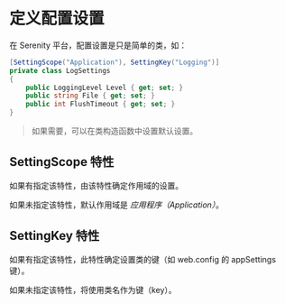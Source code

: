 # 定义配置设置

在 Serenity 平台，配置设置是只是简单的类，如：

```cs
[SettingScope("Application"), SettingKey("Logging")]
private class LogSettings
{
    public LoggingLevel Level { get; set; }
    public string File { get; set; }
    public int FlushTimeout { get; set; }
}
```

> 如果需要，可以在类构造函数中设置默认设置。

## SettingScope 特性

如果有指定该特性，由该特性确定作用域的设置。

如果未指定该特性，默认作用域是 *应用程序（Application）*。

## SettingKey 特性

如果有指定该特性，此特性确定设置类的键（如 web.config 的 appSettings 键）。

如果未指定该特性，将使用类名作为键（key）。
